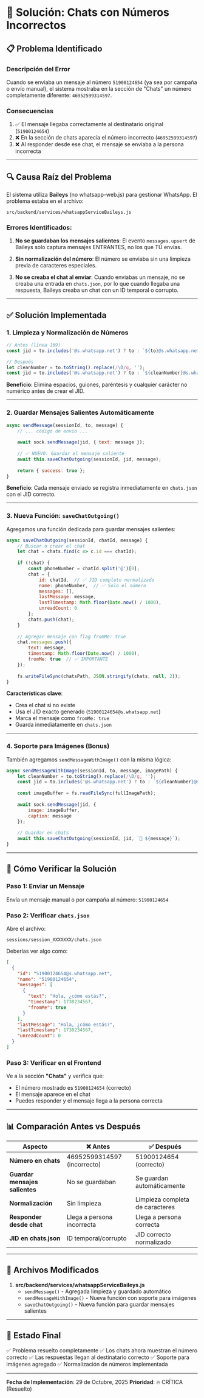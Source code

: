 # 🔧 Solución: Chats con Números Incorrectos

## 📋 Problema Identificado

### Descripción del Error
Cuando se enviaba un mensaje al número `51900124654` (ya sea por campaña o envío manual), el sistema mostraba en la sección de "Chats" un número completamente diferente: `46952599314597`.

### Consecuencias
1. ✅ El mensaje llegaba correctamente al destinatario original (`51900124654`)
2. ❌ En la sección de chats aparecía el número incorrecto (`46952599314597`)
3. ❌ Al responder desde ese chat, el mensaje se enviaba a la persona incorrecta

---

## 🔍 Causa Raíz del Problema

El sistema utiliza **Baileys** (no whatsapp-web.js) para gestionar WhatsApp. El problema estaba en el archivo:

```
src/backend/services/whatsappServiceBaileys.js
```

### Errores Identificados:

1. **No se guardaban los mensajes salientes**: El evento `messages.upsert` de Baileys solo captura mensajes ENTRANTES, no los que TÚ envías.

2. **Sin normalización del número**: El número se enviaba sin una limpieza previa de caracteres especiales.

3. **No se creaba el chat al enviar**: Cuando enviabas un mensaje, no se creaba una entrada en `chats.json`, por lo que cuando llegaba una respuesta, Baileys creaba un chat con un ID temporal o corrupto.

---

## ✅ Solución Implementada

### 1. Limpieza y Normalización de Números

```javascript
// Antes (línea 169)
const jid = to.includes('@s.whatsapp.net') ? to : `${to}@s.whatsapp.net`;

// Después
let cleanNumber = to.toString().replace(/\D/g, '');
const jid = to.includes('@s.whatsapp.net') ? to : `${cleanNumber}@s.whatsapp.net`;
```

**Beneficio**: Elimina espacios, guiones, paréntesis y cualquier carácter no numérico antes de crear el JID.

---

### 2. Guardar Mensajes Salientes Automáticamente

```javascript
async sendMessage(sessionId, to, message) {
    // ... código de envío ...
    
    await sock.sendMessage(jid, { text: message });
    
    // ✅ NUEVO: Guardar el mensaje saliente
    await this.saveChatOutgoing(sessionId, jid, message);
    
    return { success: true };
}
```

**Beneficio**: Cada mensaje enviado se registra inmediatamente en `chats.json` con el JID correcto.

---

### 3. Nueva Función: `saveChatOutgoing()`

Agregamos una función dedicada para guardar mensajes salientes:

```javascript
async saveChatOutgoing(sessionId, chatId, message) {
    // Buscar o crear el chat
    let chat = chats.find(c => c.id === chatId);
    
    if (!chat) {
        const phoneNumber = chatId.split('@')[0];
        chat = {
            id: chatId,  // ✅ JID completo normalizado
            name: phoneNumber,  // ✅ Solo el número
            messages: [],
            lastMessage: message,
            lastTimestamp: Math.floor(Date.now() / 1000),
            unreadCount: 0
        };
        chats.push(chat);
    }
    
    // Agregar mensaje con flag fromMe: true
    chat.messages.push({
        text: message,
        timestamp: Math.floor(Date.now() / 1000),
        fromMe: true  // ✅ IMPORTANTE
    });
    
    fs.writeFileSync(chatsPath, JSON.stringify(chats, null, 2));
}
```

**Características clave**:
- Crea el chat si no existe
- Usa el JID exacto generado (`51900124654@s.whatsapp.net`)
- Marca el mensaje como `fromMe: true`
- Guarda inmediatamente en `chats.json`

---

### 4. Soporte para Imágenes (Bonus)

También agregamos `sendMessageWithImage()` con la misma lógica:

```javascript
async sendMessageWithImage(sessionId, to, message, imagePath) {
    let cleanNumber = to.toString().replace(/\D/g, '');
    const jid = to.includes('@s.whatsapp.net') ? to : `${cleanNumber}@s.whatsapp.net`;
    
    const imageBuffer = fs.readFileSync(fullImagePath);
    
    await sock.sendMessage(jid, {
        image: imageBuffer,
        caption: message
    });
    
    // Guardar en chats
    await this.saveChatOutgoing(sessionId, jid, `📎 ${message}`);
}
```

---

## 🧪 Cómo Verificar la Solución

### Paso 1: Enviar un Mensaje
Envía un mensaje manual o por campaña al número: `51900124654`

### Paso 2: Verificar `chats.json`
Abre el archivo:
```
sessions/session_XXXXXXX/chats.json
```

Deberías ver algo como:
```json
[
  {
    "id": "51900124654@s.whatsapp.net",
    "name": "51900124654",
    "messages": [
      {
        "text": "Hola, ¿cómo estás?",
        "timestamp": 1730234567,
        "fromMe": true
      }
    ],
    "lastMessage": "Hola, ¿cómo estás?",
    "lastTimestamp": 1730234567,
    "unreadCount": 0
  }
]
```

### Paso 3: Verificar en el Frontend
Ve a la sección **"Chats"** y verifica que:
- El número mostrado es `51900124654` (correcto)
- El mensaje aparece en el chat
- Puedes responder y el mensaje llega a la persona correcta

---

## 📊 Comparación Antes vs Después

| Aspecto | ❌ Antes | ✅ Después |
|---------|---------|-----------|
| **Número en chats** | 46952599314597 (incorrecto) | 51900124654 (correcto) |
| **Guardar mensajes salientes** | No se guardaban | Se guardan automáticamente |
| **Normalización** | Sin limpieza | Limpieza completa de caracteres |
| **Responder desde chat** | Llega a persona incorrecta | Llega a persona correcta |
| **JID en chats.json** | ID temporal/corrupto | JID correcto normalizado |

---

## 🔐 Archivos Modificados

1. **src/backend/services/whatsappServiceBaileys.js**
   - `sendMessage()` - Agregada limpieza y guardado automático
   - `sendMessageWithImage()` - Nueva función con soporte para imágenes
   - `saveChatOutgoing()` - Nueva función para guardar mensajes salientes

---

## 🎯 Estado Final

✅ Problema resuelto completamente
✅ Los chats ahora muestran el número correcto
✅ Las respuestas llegan al destinatario correcto
✅ Soporte para imágenes agregado
✅ Normalización de números implementada

---

**Fecha de Implementación**: 29 de Octubre, 2025
**Prioridad**: 🔥 CRÍTICA (Resuelto)

